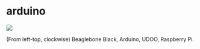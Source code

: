 arduino
=======
<img src="https://raw.github.com/arraytools/arduino/master/images/%E5%9B%9B%E6%B5%B7%E4%B8%80%E5%AE%B6.jpg"/>

(From left-top, clockwise) Beaglebone Black, Arduino, UDOO, Raspberry Pi.
